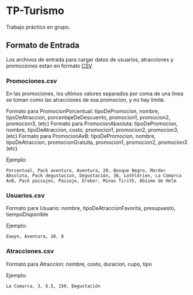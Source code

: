 # TP-Turismo
Trabajo práctico en grupo.

## Formato de Entrada

Los archivos de entrada para cargar datos de usuarios, atracciones y promociones estan en formato [CSV](https://es.wikipedia.org/wiki/Valores_separados_por_comas).

### Promociones.csv

En las promociones, los ultimos valores separados por coma de una linea se toman como las atracciones de esa promocion, y no hay limite.

Formato para PromocionPorcentual: tipoDePromocion, nombre, tipoDeAtraccion, porcentajeDeDescuento, promocion1, promocion2, promocion3, (etc)
Formato para PromocionAbsoluta: tipoDePromocion, nombre, tipoDeAtraccion, costo, promocion1, promocion2, promocion3, (etc)
Formato para PromocionAxB: tipoDePromocion, nombre, tipoDeAtraccion, promocionGratuita, promocion1, promocion2, promocion3 (etc)

Ejemplo:

```
Porcentual, Pack aventura, Aventura, 20, Bosque Negro, Mordor
Absoluta, Pack degustacion, Degustación, 36, Lothlórien, La Comarca
AxB, Pack paisajes, Paisaje, Erebor, Minas Tirith, Abismo de Helm
```

### Usuarios.csv

Formato para Usuario: nombre, tipoDeAtraccionFavorita, presupuesto, tiempoDisponible

Ejemplo:

```
Eowyn, Aventura, 10, 8
```

### Atracciones.csv

Formato para Atraccion: nombre, costo, duracion, cupo, tipo

Ejemplo:

```
La Comarca, 3, 6.5, 150, Degustación
```
